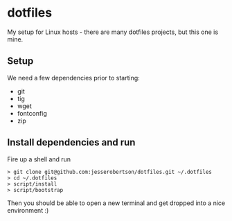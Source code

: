 # dotfiles

My setup for Linux hosts - there are many dotfiles projects, but this one is
mine.

## Setup

We need a few dependencies prior to starting:
- git
- tig
- wget
- fontconfig
- zip

## Install dependencies and run

Fire up a shell and run

```console
> git clone git@github.com:jesserobertson/dotfiles.git ~/.dotfiles
> cd ~/.dotfiles
> script/install
> script/bootstrap
```

Then you should be able to open a new terminal and get dropped into a nice
environment :)
